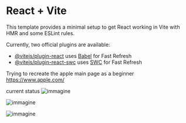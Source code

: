 # React + Vite

This template provides a minimal setup to get React working in Vite with HMR and some ESLint rules.

Currently, two official plugins are available:

- [@vitejs/plugin-react](https://github.com/vitejs/vite-plugin-react/blob/main/packages/plugin-react/README.md) uses [Babel](https://babeljs.io/) for Fast Refresh
- [@vitejs/plugin-react-swc](https://github.com/vitejs/vite-plugin-react-swc) uses [SWC](https://swc.rs/) for Fast Refresh

Trying to recreate the apple main page as a beginner
https://www.apple.com/

current status
![immagine](https://github.com/user-attachments/assets/3c5c6036-a911-43fc-b1af-8e2bb58ebd57)

![immagine](https://github.com/user-attachments/assets/7c627fd9-4859-43c1-a5da-d3da0b508268)

![immagine](https://github.com/user-attachments/assets/8b8e79cd-aae5-4a18-99a4-f18241d0bc69)

